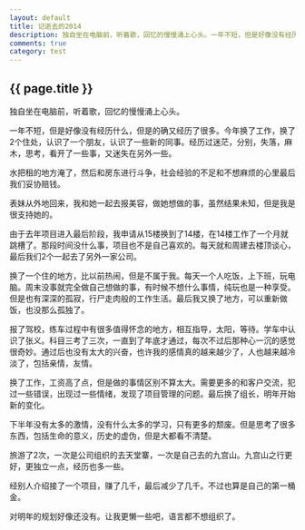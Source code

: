 ```yaml
---
layout: default
title: 记逝去的2014
description: 独自坐在电脑前，听着歌，回忆的慢慢涌上心头。一年不短，但是好像没有经历什么，但是的确又经历了很多。今年换了工作，换了2个住处
comments: true
category: test
---
```

## {{ page.title }}

独自坐在电脑前，听着歌，回忆的慢慢涌上心头。

一年不短，但是好像没有经历什么，但是的确又经历了很多。今年换了工作，换了2个住处，认识了一个朋友，认识了一些新的同事。经历过迷茫，分别，失落，麻木，思考，看开了一些事，又迷失在另外一些。

水把租的地方淹了，然后和房东进行斗争，社会经验的不足和不想麻烦的心里最后我们妥协赔钱。

表妹从外地回来，我和她一起去报美容，做她想做的事，虽然结果未知，但是我是很支持她的。

由于去年项目进入最后阶段，我申请从15楼换到了14楼，在14楼工作了一个月就跳槽了。那段时间没什么事，项目也不是自己喜欢的。每天就和周建去楼顶谈心，最后我们2个一起去了另外一家公司。

换了一个住的地方，比以前热闹，但是不属于我。每天一个人吃饭，上下班，玩电脑。周末没事就完全做自己想做的事，有时候不想什么事情，纯玩也是一种享受。但是也有深深的孤寂，行尸走肉般的工作生活。最后我又换了地方，可以重新做饭，也没那么孤独了。

报了驾校，练车过程中有很多值得怀念的地方，相互指导，太阳，等待。学车中认识了张义。科目三考了三次，一直到了年底才通过，每次不过后那种心一沉的感觉很奇妙。通过后也没有太大的兴奋，也许我的感情真的越来越少了，人也越来越冷淡了，包括亲情，友情。

换了工作，工资高了点，但是做的事情区别不算太大。需要更多的和客户交流，犯过一些错误，出现过一些情绪，发现了项目管理的问题。最后换了组长，明年开始新的变化。

下半年没有太多的激情，没有什么太多的学习，只有更多的颓废。但是思考了很多东西，包括生命的意义，历史的虚伪，但是大都看不清楚。

旅游了2次，一次是公司组织的去天堂寨，一次是自己去的九宫山。九宫山之行更好，更独立一点，经历也多一些。

经别人介绍接了一个项目，赚了几千，最后减少了几千。不过也算是自己的第一桶金。

对明年的规划好像还没有。让我更懒一些吧，语言都不想组织了。